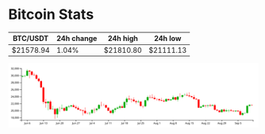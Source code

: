 # Bitcoin Stats

BTC/USDT|24h change|24h high|24h low|
|---|---|---|---|
|$21578.94|1.04%|$21810.80|$21111.13|

<img src="./chart.svg">
